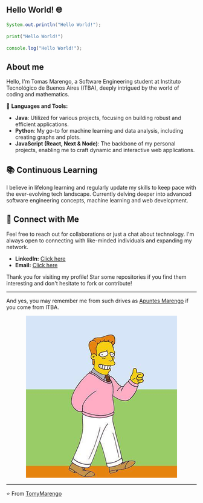 ## Hello World! 🌐

```java
System.out.println("Hello World!");
```

```python
print("Hello World!")
```

```javascript
console.log("Hello World!");
```

## About me

Hello, I'm Tomas Marengo, a Software Engineering student at Instituto Tecnológico de Buenos Aires (ITBA), deeply intrigued by the world of coding and mathematics. 

🌱 **Languages and Tools:** 
- **Java**: Utilized for various projects, focusing on building robust and efficient applications.
- **Python**: My go-to for machine learning and data analysis, including creating graphs and plots.
- **JavaScript (React, Next & Node)**: The backbone of my personal projects, enabling me to craft dynamic and interactive web applications.

## 📚 Continuous Learning
I believe in lifelong learning and regularly update my skills to keep pace with the ever-evolving tech landscape. 
Currently delving deeper into advanced software engineering concepts, machine learning and web development.

## 🤝 Connect with Me
Feel free to reach out for collaborations or just a chat about technology. I'm always open to connecting with like-minded individuals and expanding my network.

- **LinkedIn:** [Click here](https://www.linkedin.com/in/tomasmarengo/)
- **Email:** [Click here](mailto:marengotomas@gmail.com)

Thank you for visiting my profile! Star some repositories if you find them interesting and don't hesitate to fork or contribute!

---

And yes, you may remember me from such drives as [Apuntes Marengo](https://drive.google.com/drive/folders/1ak6TyG_AhjgH_fGcTwnVAVjAHMr8IsBC) if you come from ITBA.

<p align="center">
  <img src="/troymcclure.jpg" alt="Troy McClure">
</p>

---

⭐️ From [TomyMarengo](https://github.com/TomyMarengo)
